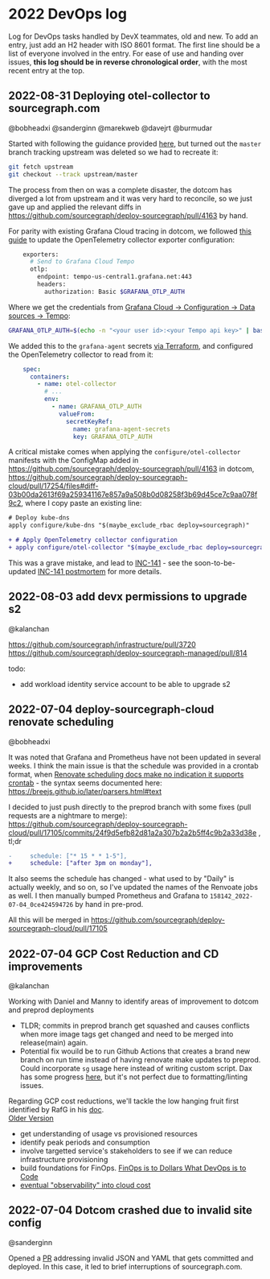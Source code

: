 # 2022 DevOps log

Log for DevOps tasks handled by DevX teammates, old and new.
To add an entry, just add an H2 header with ISO 8601 format.
The first line should be a list of everyone involved in the entry.
For ease of use and handing over issues, **this log should be in reverse chronological order**, with the most recent entry at the top.

## 2022-08-31 Deploying otel-collector to sourcegraph.com

@bobheadxi @sanderginn @marekweb @davejrt @burmudar

Started with following the guidance provided [here](https://handbook.sourcegraph.com/departments/engineering/dev/process/deployments/#merging-upstream-deploy-sourcegraph-into-deploy-sourcegraph-forks), but turned out the `master` branch tracking upstream was deleted so we had to recreate it:

```sh
git fetch upstream
git checkout --track upstream/master
```

The process from then on was a complete disaster, the dotcom has diverged a lot from upstream and it was very hard to reconcile, so we just gave up and applied the relevant diffs in https://github.com/sourcegraph/deploy-sourcegraph/pull/4163 by hand.

For parity with existing Grafana Cloud tracing in dotcom, we followed [this guide](https://grafana.com/blog/2021/04/13/how-to-send-traces-to-grafana-clouds-tempo-service-with-opentelemetry-collector/) to update the OpenTelemetry collector exporter configuration:

```sh
    exporters:
      # Send to Grafana Cloud Tempo
      otlp:
        endpoint: tempo-us-central1.grafana.net:443
        headers:
          authorization: Basic $GRAFANA_OTLP_AUTH
```

Where we get the credentials from [Grafana Cloud -> Configuration -> Data sources -> Tempo](https://sourcegraph.grafana.net/datasources/edit/grafanacloud-traces):

```sh
GRAFANA_OTLP_AUTH=$(echo -n "<your user id>:<your Tempo api key>" | base64)
```

We added this to the `grafana-agent` secrets [via Terraform](https://github.com/sourcegraph/infrastructure/commit/0099f712cf81e9197a9b62d7666320f2f32da16f), and configured the OpenTelemetry collector to read from it:

```yaml
    spec:
      containers:
        - name: otel-collector
          # ...
          env:
            - name: GRAFANA_OTLP_AUTH
              valueFrom:
                secretKeyRef:
                  name: grafana-agent-secrets
                  key: GRAFANA_OTLP_AUTH
```

A critical mistake comes when applying the `configure/otel-collector` manifests with the ConfigMap added in https://github.com/sourcegraph/deploy-sourcegraph/pull/4163 in dotcom, https://github.com/sourcegraph/deploy-sourcegraph-cloud/pull/17254/files#diff-03b00da2613f69a259341167e857a9a508b0d08258f3b69d45ce7c9aa078f9c2, where I copy paste an existing line:

```diff
# Deploy kube-dns
apply configure/kube-dns "$(maybe_exclude_rbac deploy=sourcegraph)"

+ # Apply OpenTelemetry collector configuration
+ apply configure/otel-collector "$(maybe_exclude_rbac deploy=sourcegraph)"
```

This was a grave mistake, and lead to [INC-141](https://app.incident.io/incidents/141) - see the soon-to-be-updated [INC-141 postmortem](https://docs.google.com/document/d/1wF2hhF5LY47oEsW6JkTqhQ25meazv3yqrsK-A7w9nw4/edit#) for more details.

## 2022-08-03 add devx permissions to upgrade s2

@kalanchan

https://github.com/sourcegraph/infrastructure/pull/3720
https://github.com/sourcegraph/deploy-sourcegraph-managed/pull/814

todo:

- add workload identity service account to be able to upgrade s2

## 2022-07-04 deploy-sourcegraph-cloud renovate scheduling

@bobheadxi

It was noted that Grafana and Prometheus have not been updated in several weeks.
I think the main issue is that the schedule was provided in a crontab format, when [Renovate scheduling docs make no indication it supports crontab](https://docs.renovatebot.com/key-concepts/scheduling/) - the syntax seems documented here: https://breejs.github.io/later/parsers.html#text

I decided to just push directly to the preprod branch with some fixes (pull requests are a nightmare to merge): https://github.com/sourcegraph/deploy-sourcegraph-cloud/pull/17105/commits/24f9d5efb82d81a2a307b2a2b5ff4c9b2a33d38e , tl;dr

```diff
-     schedule: ["* 15 * * 1-5"],
+     schedule: ["after 3pm on monday"],
```

It also seems the schedule has changed - what used to by "Daily" is actually weekly, and so on, so I've updated the names of the Renvoate jobs as well. I then manually bumped Prometheus and Grafana to `158142_2022-07-04_0ce424594726` by hand in pre-prod.

All this will be merged in https://github.com/sourcegraph/deploy-sourcegraph-cloud/pull/17105

## 2022-07-04 GCP Cost Reduction and CD improvements

@kalanchan

Working with Daniel and Manny to identify areas of improvement to dotcom and preprod deployments

- TLDR; commits in preprod branch get squashed and causes conflicts when more image tags get changed and need to be merged into release(main) again.
- Potential fix wouild be to run Github Actions that creates a brand new branch on run time instead of having renovate make updates to preprod. Could incorporate `sg` usage here instead of writing custom script. Dax has some progress [here](https://github.com/sourcegraph/deploy-sourcegraph-cloud/pull/16390), but it's not perfect due to formatting/linting issues.

Regarding GCP cost reductions, we'll tackle the low hanging fruit first identified by RafG in his [doc](https://docs.google.com/document/d/1FQScUkS6fyBfW__dG0WiHmXH6-Fl_4zWwMTY9IWASSI/edit#heading=h.na988urmj90p).  
[Older Version](https://docs.google.com/document/d/1qEnD-1RQ0tD_C-kKiLngKnWA1-kUStOu4xU0YGlKQrM/edit#heading=h.m2y4u5mmwaiw)

- get understanding of usage vs provisioned resources
- identify peak periods and consumption
- involve targetted service's stakeholders to see if we can reduce infrastructure provisioning
- build foundations for FinOps. [FinOps is to Dollars What DevOps is to Code](https://devops.com/how-finops-can-optimize-cloud-costs-and-drive-innovation/)
- [eventual "observability" into cloud cost](https://cloud.google.com/blog/topics/developers-practitioners/optimizing-your-google-cloud-spend-bigquery-and-looker)

## 2022-07-04 Dotcom crashed due to invalid site config

@sanderginn

Opened a [PR](https://github.com/sourcegraph/deploy-sourcegraph-cloud/pull/17063) addressing invalid JSON and YAML that gets committed and deployed. In this case, it led to brief interruptions of sourcegraph.com.
